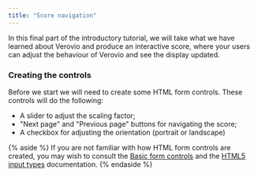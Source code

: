 ```yaml
---
title: "Score navigation"
---
```


In this final part of the introductory tutorial, we will take what we have learned about Verovio and produce an interactive score, where your users can adjust the behaviour of Verovio and see the display updated.

### Creating the controls

Before we start we will need to create some HTML form controls. These controls will do the following:

- A slider to adjust the scaling factor;
- "Next page" and "Previous page" buttons for navigating the score;
- A checkbox for adjusting the orientation (portrait or landscape)

{% aside %}
If you are not familiar with how HTML form controls are created, you may wish to consult the [Basic form controls](https://developer.mozilla.org/en-US/docs/Learn/Forms/Basic_native_form_controls) and the [HTML5 input types](https://developer.mozilla.org/en-US/docs/Learn/Forms/HTML5_input_types) documentation.
{% endaside %}
